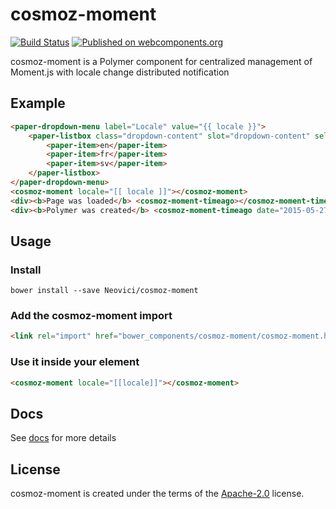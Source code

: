 # cosmoz-moment

[![Build Status](https://travis-ci.org/Neovici/cosmoz-moment.svg?branch=master)](https://travis-ci.org/Neovici/cosmoz-moment)
[![Published on webcomponents.org](https://img.shields.io/badge/webcomponents.org-published-blue.svg)](https://www.webcomponents.org/element/owner/my-element)

cosmoz-moment is a Polymer component for centralized management of Moment.js with locale change distributed notification

## Example

<!---
```
<custom-element-demo>
  <template>
    <script src="../webcomponentsjs/webcomponents-lite.js"></script>
	<link rel="import" href="../neon-animation/web-animations.html">
	<link rel="import" href="../paper-dropdown-menu/paper-dropdown-menu.html">
	<link rel="import" href="../paper-listbox/paper-listbox.html">
	<link rel="import" href="../paper-item/paper-item.html">
    <link rel="import" href="cosmoz-moment.html">
    <link rel="import" href="cosmoz-moment-timeago.html">
    <div id="container">
      <next-code-block></next-code-block>
    </div>
  </template>
</custom-element-demo>
```
-->
```html
<paper-dropdown-menu label="Locale" value="{{ locale }}">
	<paper-listbox class="dropdown-content" slot="dropdown-content" selected="0">
		<paper-item>en</paper-item>
		<paper-item>fr</paper-item>
		<paper-item>sv</paper-item>
	</paper-listbox>
</paper-dropdown-menu>
<cosmoz-moment locale="[[ locale ]]"></cosmoz-moment>
<div><b>Page was loaded</b> <cosmoz-moment-timeago></cosmoz-moment-timeago><br/></div>
<div><b>Polymer was created</b> <cosmoz-moment-timeago date="2015-05-27"></cosmoz-moment-timeago><br/></div>
```

## Usage

### Install

`bower install --save Neovici/cosmoz-moment`

### Add the cosmoz-moment import
```html
<link rel="import" href="bower_components/cosmoz-moment/cosmoz-moment.html" />
```

### Use it inside your element
```html
<cosmoz-moment locale="[[locale]]"></cosmoz-moment>
```

## Docs

See [docs](http://neovici.github.io/cosmoz-moment) for more details

## License

cosmoz-moment is created under the terms of the [Apache-2.0](https://github.com/Neovici/cosmoz-moment/blob/master/LICENSE) license.